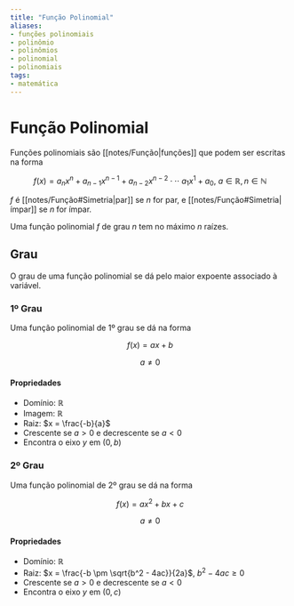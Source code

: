 ```yaml
---
title: "Função Polinomial"
aliases:
- funções polinomiais
- polinômio
- polinômios
- polinomial
- polinomiais
tags:
- matemática
---
```


# Função Polinomial

Funções polinomiais são [[notes/Função|funções]] que podem ser escritas na forma

$$f(x) = a_nx^n + a_{n-1}x^{n-1} + a_{n-2}x^{n-2} \cdot \cdot \cdot \ a_1x^1 + a_0, \ a \in \mathbb{R}, n\in \mathbb{N}$$

$f$ é [[notes/Função#Simetria|par]] se $n$ for par, e [[notes/Função#Simetria|ímpar]] se $n$ for ímpar.

Uma função polinomial $f$ de grau $n$ tem no máximo $n$ raízes.

## Grau

O grau de uma função polinomial se dá pelo maior expoente associado à variável.

### 1º Grau

Uma função polinomial de 1º grau se dá na forma

$$f(x) = ax + b$$

$$a \neq 0$$

#### Propriedades

- Domínio: $\mathbb{R}$
- Imagem: $\mathbb{R}$
- Raiz: $x = \frac{-b}{a}$
- Crescente se $a > 0$ e decrescente se $a < 0$
- Encontra o eixo $y$ em $(0, b)$

### 2º Grau

Uma função polinomial de 2º grau se dá na forma

$$f(x) = ax^2 + bx + c$$

$$a \neq 0$$

#### Propriedades

- Domínio: $\mathbb{R}$
- Raiz: $x = \frac{-b \pm \sqrt{b^2 - 4ac}}{2a}$, $b^2 - 4ac \geq 0$
- Crescente se $a > 0$ e decrescente se $a < 0$
- Encontra o eixo $y$ em $(0, c)$